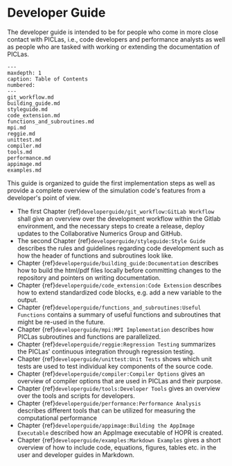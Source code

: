 # Developer Guide

The developer guide is intended to be for people who come in more close contact with PICLas, i.e., code developers and performance
analysts as well as people who are tasked with working or extending the documentation of PICLas.

```{toctree}
---
maxdepth: 1
caption: Table of Contents
numbered:
---
git_workflow.md
building_guide.md
styleguide.md
code_extension.md
functions_and_subroutines.md
mpi.md
reggie.md
unittest.md
compiler.md
tools.md
performance.md
appimage.md
examples.md
```

This guide is organized to guide the first implementation steps as well as provide a complete overview of
the simulation code's features from a developer's point of view.

* The first Chapter {ref}`developerguide/git_workflow:GitLab Workflow` shall give an overview over the development workflow within
  the Gitlab environment, and the necessary steps to create a release, deploy updates to the Collaborative Numerics Group and GitHub.
* The second Chapter {ref}`developerguide/styleguide:Style Guide` describes the rules and guidelines regarding code development
  such as how the header of functions and subroutines look like.
* Chapter {ref}`developerguide/building_guide:Documentation` describes how to build the html/pdf files
  locally before committing changes to the repository and pointers on writing documentation.
* Chapter {ref}`developerguide/code_extension:Code Extension` describes how to extend standardized code blocks, e.g. add a new variable to the output.
* Chapter {ref}`developerguide/functions_and_subroutines:Useful Functions` contains a summary of useful functions
  and subroutines that might be re-used in the future.
* Chapter {ref}`developerguide/mpi:MPI Implementation` describes how PICLas subroutines and functions are parallelized.
* Chapter {ref}`developerguide/reggie:Regression Testing` summarizes the PICLas' continuous integration through regression testing.
* Chapter {ref}`developerguide/unittest:Unit Tests` shows which unit tests are used to test individual key components of the source code.
* Chapter {ref}`developerguide/compiler:Compiler Options` gives an overview of compiler options that are used in PICLas and their
  purpose.
* Chapter {ref}`developerguide/tools:Developer Tools` gives an overview over the tools and scripts for developers.
* Chapter {ref}`developerguide/performance:Performance Analysis` describes different tools that can be utilized for measuring the
  computational performance
* Chapter {ref}`developerguide/appimage:Building the AppImage Executable` described how an AppImage executable of HOPR is created.
* Chapter {ref}`developerguide/examples:Markdown Examples` gives a short overview of how to include code, equations, figures, tables
  etc. in the user and developer guides in Markdown.
